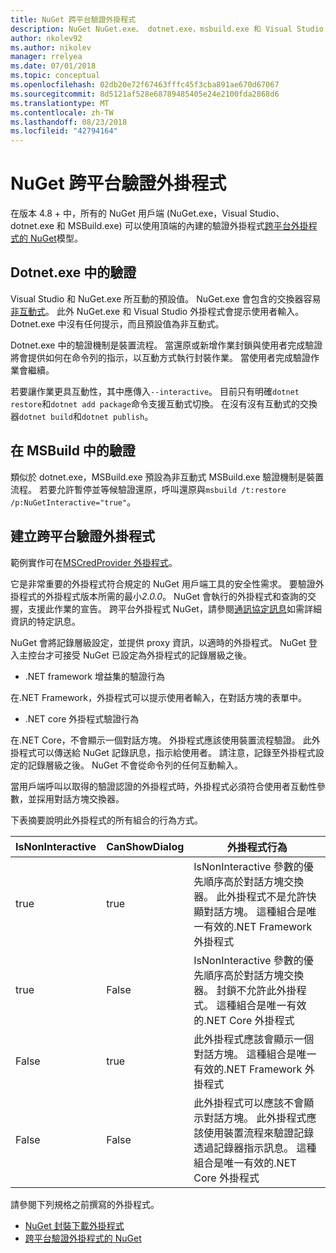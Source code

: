 ```yaml
---
title: NuGet 跨平台驗證外掛程式
description: NuGet NuGet.exe、 dotnet.exe，msbuild.exe 和 Visual Studio 跨平台驗證外掛程式
author: nkolev92
ms.author: nikolev
manager: rrelyea
ms.date: 07/01/2018
ms.topic: conceptual
ms.openlocfilehash: 02db20e72f67463fffc45f3cba891ae670d67067
ms.sourcegitcommit: 8d5121af528e68789485405e24e2100fda2868d6
ms.translationtype: MT
ms.contentlocale: zh-TW
ms.lasthandoff: 08/23/2018
ms.locfileid: "42794164"
---
```

# <a name="nuget-cross-platform-authentication-plugin"></a>NuGet 跨平台驗證外掛程式

在版本 4.8 + 中，所有的 NuGet 用戶端 (NuGet.exe，Visual Studio、 dotnet.exe 和 MSBuild.exe) 可以使用頂端的內建的驗證外掛程式[跨平台外掛程式的 NuGet](NuGet-Cross-Platform-Plugins.md)模型。

## <a name="authentication-in-dotnetexe"></a>Dotnet.exe 中的驗證

Visual Studio 和 NuGet.exe 所互動的預設值。 NuGet.exe 會包含的交換器容易[非互動式](../../tools/nuget-exe-CLI-Reference.md)。
此外 NuGet.exe 和 Visual Studio 外掛程式會提示使用者輸入。
Dotnet.exe 中沒有任何提示，而且預設值為非互動式。

Dotnet.exe 中的驗證機制是裝置流程。 當還原或新增作業封鎖與使用者完成驗證將會提供如何在命令列的指示，以互動方式執行封裝作業。
當使用者完成驗證作業會繼續。

若要讓作業更具互動性，其中應傳入`--interactive`。
目前只有明確`dotnet restore`和`dotnet add package`命令支援互動式切換。
在沒有沒有互動式的交換器`dotnet build`和`dotnet publish`。

## <a name="authentication-in-msbuild"></a>在 MSBuild 中的驗證

類似於 dotnet.exe，MSBuild.exe 預設為非互動式 MSBuild.exe 驗證機制是裝置流程。
若要允許暫停並等候驗證還原，呼叫還原與`msbuild /t:restore /p:NuGetInteractive="true"`。

## <a name="creating-a-cross-platform-authentication-plugin"></a>建立跨平台驗證外掛程式

範例實作可在[MSCredProvider 外掛程式](https://github.com/Microsoft/mscredprovider)。

它是非常重要的外掛程式符合規定的 NuGet 用戶端工具的安全性需求。
要驗證外掛程式的外掛程式版本所需的最小*2.0.0*。
NuGet 會執行的外掛程式和查詢的交握，支援此作業的宣告。
跨平台外掛程式 NuGet，請參閱[通訊協定訊息](NuGet-Cross-Platform-Plugins.md#protocol-messages-index)如需詳細資訊的特定訊息。

NuGet 會將記錄層級設定，並提供 proxy 資訊，以適時的外掛程式。
NuGet 登入主控台才可接受 NuGet 已設定為外掛程式的記錄層級之後。

- .NET framework 增益集的驗證行為

在.NET Framework，外掛程式可以提示使用者輸入，在對話方塊的表單中。

- .NET core 外掛程式驗證行為

在.NET Core，不會顯示一個對話方塊。 外掛程式應該使用裝置流程驗證。
此外掛程式可以傳送給 NuGet 記錄訊息，指示給使用者。
請注意，記錄至外掛程式設定的記錄層級之後。
NuGet 不會從命令列的任何互動輸入。

當用戶端呼叫以取得的驗證認證的外掛程式時，外掛程式必須符合使用者互動性參數，並採用對話方塊交換器。 

下表摘要說明此外掛程式的所有組合的行為方式。

| IsNonInteractive | CanShowDialog | 外掛程式行為 |
| ---------------- | ------------- | --------------- |
| true | true | IsNonInteractive 參數的優先順序高於對話方塊交換器。 此外掛程式不是允許快顯對話方塊。 這種組合是唯一有效的.NET Framework 外掛程式 |
| true | False | IsNonInteractive 參數的優先順序高於對話方塊交換器。 封鎖不允許此外掛程式。 這種組合是唯一有效的.NET Core 外掛程式 |
| False | true | 此外掛程式應該會顯示一個對話方塊。 這種組合是唯一有效的.NET Framework 外掛程式 |
| False | False | 此外掛程式可以應該不會顯示對話方塊。 此外掛程式應該使用裝置流程來驗證記錄透過記錄器指示訊息。 這種組合是唯一有效的.NET Core 外掛程式 |

請參閱下列規格之前撰寫的外掛程式。

- [NuGet 封裝下載外掛程式](https://github.com/NuGet/Home/wiki/NuGet-Package-Download-Plugin)
- [跨平台驗證外掛程式的 NuGet](https://github.com/NuGet/Home/wiki/NuGet-cross-plat-authentication-plugin)
